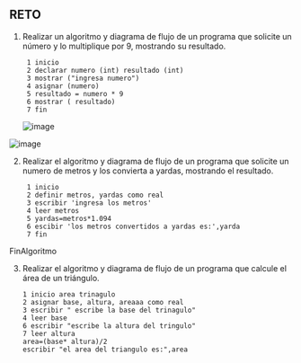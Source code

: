 ## RETO
1. Realizar un algoritmo y diagrama de flujo de un programa que solicite un número y lo multiplique por 9, mostrando su resultado.

        1 inicio
        2 declarar numero (int) resultado (int)
        3 mostrar ("ingresa numero")
        4 asignar (numero)
        5 resultado = numero * 9
        6 mostrar ( resultado)
        7 fin
      
   
    ![image](https://user-images.githubusercontent.com/114102550/191580014-16b9aa77-cf70-423f-9f2c-08410a543150.png)

![image](https://user-images.githubusercontent.com/114102550/191580766-abf4e074-2663-430d-965e-f19f6f07e8b7.png)


2. Realizar el algoritmo y diagrama de flujo de un programa que solicite un numero de metros y los convierta a yardas, mostrando el resultado.
      
        1 inicio
        2 definir metros, yardas como real
        3 escribir 'ingresa los metros'
        4 leer metros
        5 yardas=metros*1.094
        6 escibir 'los metros convertidos a yardas es:',yarda
        7 fin
FinAlgoritmo



3. Realizar el algoritmo y diagrama de flujo de un programa que calcule el área de un triángulo.

       1 inicio area trinagulo
       2 asignar base, altura, areaaa como real
       3 escribir " escribe la base del trinagulo"
       4 leer base
       6 escribir "escribe la altura del tringulo"
       7 leer altura
       area=(base* altura)/2
       escribir "el area del triangulo es:",area
       
       
